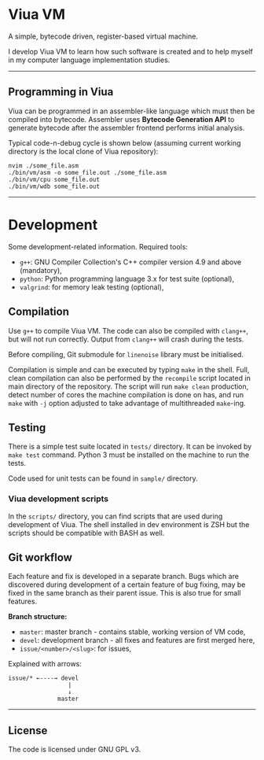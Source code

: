 # Viua VM

A simple, bytecode driven, register-based virtual machine.

I develop Viua VM to learn how such software is created and
to help myself in my computer language implementation studies.

----

## Programming in Viua

Viua can be programmed in an assembler-like language which must then be compiled into bytecode.
Assembler uses **Bytecode Generation API** to generate bytecode after the assembler frontend
performs initial analysis.

Typical code-n-debug cycle is shown below (assuming current working directory
is the local clone of Viua repository):

```
nvim ./some_file.asm
./bin/vm/asm -o some_file.out ./some_file.asm
./bin/vm/cpu some_file.out
./bin/vm/wdb some_file.out
```


----

# Development

Some development-related information.
Required tools:

* `g++`: GNU Compiler Collection's C++ compiler version 4.9 and above (mandatory),
* `python`: Python programming language 3.x for test suite (optional),
* `valgrind`: for memory leak testing (optional),


## Compilation

Use `g++` to compile Viua VM. The code can also be compiled with `clang++`, but will not run correctly.
Output from `clang++` will crash during the tests.

Before compiling, Git submodule for `linenoise` library must be initialised.

Compilation is simple and can be executed by typing `make` in the shell.
Full, clean compilation can also be performed by the `recompile` script located in main directory of the
repository.
The script will run `make clean` production, detect number of cores the machine compilation is done on has, and
run `make` with `-j` option adjusted to take advantage of multithreaded `make`-ing.


## Testing

There is a simple test suite located in `tests/` directory.
It can be invoked by `make test` command.
Python 3 must be installed on the machine to run the tests.

Code used for unit tests can be found in `sample/` directory.


### Viua development scripts

In the `scripts/` directory, you can find scripts that are used during development of Viua.
The shell installed in dev environment is ZSH but the scripts should be compatible with BASH as well.


## Git workflow

Each feature and fix is developed in a separate branch.
Bugs which are discovered during development of a certain feature of bug fixing,
may be fixed in the same branch as their parent issue.
This is also true for small features.

**Branch structure:**

- `master`: master branch - contains stable, working version of VM code,
- `devel`: development branch - all fixes and features are first merged here,
- `issue/<number>/<slug>`: for issues,


Explained with arrows:

```
issue/* ←----→ devel
                 |
                 ↓
              master
```


----

## License

The code is licensed under GNU GPL v3.
